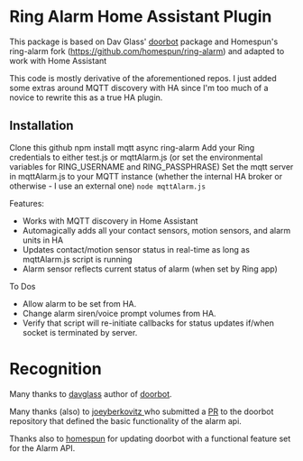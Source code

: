 Ring Alarm Home Assistant Plugin
=====================
This package is based on Dav Glass' [doorbot](https://github.com/davglass/doorbot) package and Homespun's ring-alarm fork (https://github.com/homespun/ring-alarm) and adapted to work with Home Assistant

This code is mostly derivative of the aforementioned repos.  I just added some extras around MQTT discovery with HA since I'm too much of a novice to rewrite this as a true HA plugin.

Installation
------------

Clone this github
npm install mqtt async ring-alarm
Add your Ring credentials to either test.js or mqttAlarm.js (or set the environmental variables for RING_USERNAME and RING_PASSPHRASE)
Set the mqtt server in mqttAlarm.js to your MQTT instance (whether the internal HA broker or otherwise - I use an external one)
```node mqttAlarm.js```


Features:
* Works with MQTT discovery in Home Assistant
* Automagically adds all your contact sensors, motion sensors, and alarm units in HA
* Updates contact/motion sensor status in real-time as long as mqttAlarm.js script is running
* Alarm sensor reflects current status of alarm (when set by Ring app)

To Dos
* Allow alarm to be set from HA.
* Change alarm siren/voice prompt volumes from HA.
* Verify that script will re-initiate callbacks for status updates if/when socket is terminated by server.

# Recognition
Many thanks to [davglass](https://github.com/davglass) author of
[doorbot](https://github.com/davglass/doorbot).

Many thanks (also) to [joeyberkovitz ](https://github.com/joeyberkovitz) who submitted a
[PR](https://github.com/davglass/doorbot/pull/27) to the doorbot repository that defined the basic functionality of the alarm api.

Thanks also to [homespun](https://github.com/homespun) for updating doorbot with a functional feature set for the Alarm API.
